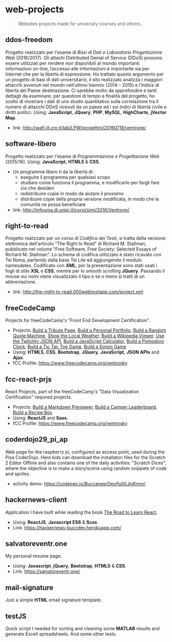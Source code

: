 # web-projects
>Websites projects made for university courses and others..

## ddos-freedom
Progetto realizzato per l'esame di *Basi di Dati e Laboratorio Progettazione Web* (2016/2017).
Gli attachi Distributed Denial of Service (DDoS) possono essere utilizzati per rendere non disponibili al mondo importanti 
informazioni on-line, l’accesso alle informazioni è importante sia per Internet che per la libertà di espressione.
Ho trattato questo argomento per un progetto di basi di dati universitario, il sito realizzato analizza i maggiori attacchi 
avvenuti nel mondo nell’ultimo biennio (2014 – 2015) e l’indice di libertà del Paese destinazione. Ci sarebbe molto da 
approfondire e tanti dettagli da esaminare, per questioni di tempo e finalità del progetto, ho scelto di mostrare i dati di 
uno studio quantitativo sulla correlazione tra il numero di attacchi DDoS ricevuti da un paese ed i sui indici di libertà civile 
e diritti politici. Using: **JavaScript**, **JQuery**, **PHP**, **MySQL**, **HighCharts**, **jVector Map**.
* link: http://wafi.iit.cnr.it/lab/LPW/progettini/20160718/ventrone/

## software-libero

Progetto realizzato per l'esame di *Programmazione e Progettazione Web* (2015/16). Using: **JavaScript**, **HTML5** & **CSS**.
* Un programma libero ti da la libertà di:
  * eseguire il programma per qualsiasi scopo
  * studiare come funziona il programma, e modificarlo per fargli fare cio che desideri
  * redistribuire copie in modo da aiutare il prossimo
  * distribuire copie della propria versione modificata, in modo che la comunità ne possa beneficiare
* link: http://infouma.di.unipi.it/corsi/simi/2016/Ventrone/

## right-to-read

Progetto realizzato per un corso di *Codifica dei Testi*, si tratta della versione elettronica dell'articolo “The Right to Read" di Richard M. Stallman, pubblicato nel volume "Free Software, Free Society: Selected Essays of Richard M. Stallman". Lo schema di codifica utilizzato è stato ricavato con Tei Roma, partendo dalla base Tei Lite ed aggiungendo il modulo namesdates. Codificato con **XML**, per la presentazione sono stati usati i fogli di stile **XSL** e **CSS**, mentre per lo smooth scrolling **JQuery**. Passando il mouse sui nomi viene visualizzato il tipo e se o meno si tratti di un abbreviazione. 
* link: http://the-right-to-read.000webhostapp.com/project.xml

## freeCodeCamp

Projects for freeCodeCamp's "Front End Development Certification". 
* Projects: [Build a Tribute Page](https://codepen.io/BuccaneerDev/full/VXYorJ/), [Build a Personal Portfolio](https://codepen.io/BuccaneerDev/full/YaypqP/), [Build a Random Quote Machine](https://codepen.io/BuccaneerDev/full/OvNRre/), [Show the Local Weather](https://codepen.io/BuccaneerDev/full/eMzQWL/), [Build a Wikipedia Viewer](https://codepen.io/BuccaneerDev/full/dmNpJY/), [Use the Twitchtv JSON API](https://codepen.io/BuccaneerDev/full/qoXeGK/), [Build a JavaScript Calculator](https://codepen.io/BuccaneerDev/full/KoQEzg/), [Build a Pomodoro Clock](https://codepen.io/BuccaneerDev/full/NYYjgo/), [Build a Tic Tac Toe Game](https://codepen.io/BuccaneerDev/full/eMLaQL/), [Build a Simon Game](https://codepen.io/BuccaneerDev/full/MVMbVz/)
* Using: **HTML5**, **CSS**, **Bootstrap**, **JQuery**, **JavaScript**, **JSON APIs** and **Ajax**.
* fCC Profile: https://www.freecodecamp.org/ventrosky

## fcc-react-prjs

React Projects, part of the freeCodeCamp's "Data Visualization Certification" required projects. 
* Projects: [Build a Markdown Previewer](https://codepen.io/BuccaneerDev/full/gzgjPM/), [Build a Camper Leaderboard](https://codepen.io/BuccaneerDev/full/wjyWmX/), [Build a Recipe Box](https://codepen.io/BuccaneerDev/full/mLGymP/)
* Using: **ReactJS** and **Sass**. 
* fCC Profile: https://www.freecodecamp.org/ventrosky

## coderdojo29_pi_ap

Web page for the raspberry pi, configured as access point, used during the Pisa CoderDojo. Here kids can download the installaton files for the Scratch 2 Editor Offline and also contains one of the daily activities: "Scratch Dices", where the objective is to make a story/scene using random snippets of code and sprites.
* activity demo: https://codepen.io/BuccaneerDev/full/LdvKmm/

## hackernews-client

Application I have built while reading the book [The Road to Learn React](https://www.robinwieruch.de/the-road-to-learn-react/).
* Using: **ReactJS**, **Javascript ES6** & **Scss**.
* Link: https://hackernews-buccdev.herokuapp.com/

## salvatoreventr.one

My personal resume page.
* Using: **Javascript**, **jQuery**, **Bootstrap**, **HTML5** & **CSS**.
* Link: https://salvatoreventr.one/

## mail-signature

Just a simple **HTML** email signature template.

## testJS

Quick script I needed for sorting and cleaning some **MATLAB** results and generate Excell spreadsheets. And some other tests.

